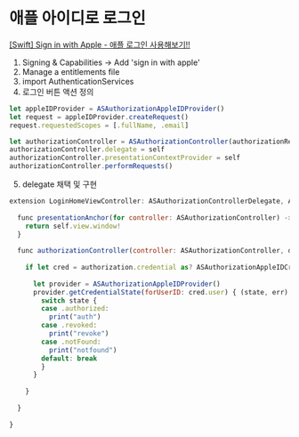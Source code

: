 # 애플 아이디로 로그인

[[Swift] Sign in with Apple - 애플 로그인 사용해보기!!](https://developer-fury.tistory.com/50)

1. Signing & Capabilities → Add 'sign in with apple'
2. Manage a entitlements file
3. import AuthenticationServices
4. 로그인 버튼 액션 정의

```jsx
let appleIDProvider = ASAuthorizationAppleIDProvider()
let request = appleIDProvider.createRequest()
request.requestedScopes = [.fullName, .email]

let authorizationController = ASAuthorizationController(authorizationRequests: [request])
authorizationController.delegate = self
authorizationController.presentationContextProvider = self
authorizationController.performRequests()
```

5. delegate 채택 및 구현

```jsx
extension LoginHomeViewController: ASAuthorizationControllerDelegate, ASAuthorizationControllerPresentationContextProviding {
  
  func presentationAnchor(for controller: ASAuthorizationController) -> ASPresentationAnchor {
    return self.view.window!
  }
  
  func authorizationController(controller: ASAuthorizationController, didCompleteWithAuthorization authorization: ASAuthorization) {
   
    if let cred = authorization.credential as? ASAuthorizationAppleIDCredential {
      
      let provider = ASAuthorizationAppleIDProvider()
      provider.getCredentialState(forUserID: cred.user) { (state, err) in
        switch state {
        case .authorized:
          print("auth")
        case .revoked:
          print("revoke")
        case .notFound:
          print("notfound")
        default: break
        }
      }
      
    }
    
  }
  
}
```